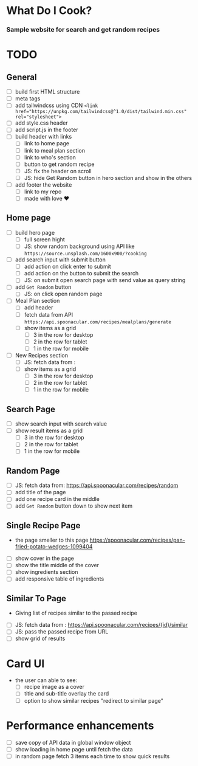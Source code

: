 # What Do I Cook?

### Sample website for search and get random recipes

# TODO

## General

- [ ] build first HTML structure
- [ ] meta tags
- [ ] add tailwindcss using CDN `<link href="https://unpkg.com/tailwindcss@^1.0/dist/tailwind.min.css" rel="stylesheet">`
- [ ] add style.css header
- [ ] add script.js in the footer
- [ ] build header with links
  - [ ] link to home page
  - [ ] link to meal plan section
  - [ ] link to who's section
  - [ ] button to get random recipe
  - [ ] JS: fix the header on scroll
  - [ ] JS: hide Get Random button in hero section and show in the others
- [ ] add footer the website
  - [ ] link to my repo
  - [ ] made with love ♥️

## Home page

- [ ] build hero page
  - [ ] full screen hight
  - [ ] JS: show random background using API like `https://source.unsplash.com/1600x900/?cooking`
- [ ] add search input with submit button
  - [ ] add action on click enter to submit
  - [ ] add action on the button to submit the search
  - [ ] JS: on submit open search page with send value as query string
- [ ] add `Get Random` button
  - [ ] JS: on click open random page
- [ ] Meal Plan section
  - [ ] add header
  - [ ] fetch data from API `https://api.spoonacular.com/recipes/mealplans/generate`
  - [ ] show items as a grid
    - [ ] 3 in the row for desktop
    - [ ] 2 in the row for tablet
    - [ ] 1 in the row for mobile
- [ ] New Recipes section
  - [ ] JS: fetch data from :
  - [ ] show items as a grid
    - [ ] 3 in the row for desktop
    - [ ] 2 in the row for tablet
    - [ ] 1 in the row for mobile

## Search Page

- [ ] show search input with search value
- [ ] show result items as a grid
  - [ ] 3 in the row for desktop
  - [ ] 2 in the row for tablet
  - [ ] 1 in the row for mobile

## Random Page

- [ ] JS: fetch data from: https://api.spoonacular.com/recipes/random
- [ ] add title of the page
- [ ] add one recipe card in the middle
- [ ] add `Get Random` button down to show next item

## Single Recipe Page

- the page smeller to this page https://spoonacular.com/recipes/pan-fried-potato-wedges-1099404

- [ ] show cover in the page
- [ ] show the title middle of the cover
- [ ] show ingredients section
- [ ] add responsive table of ingredients

## Similar To Page

- Giving list of recipes similar to the passed recipe

- [ ] JS: fetch data from : https://api.spoonacular.com/recipes/{id}/similar
- [ ] JS: pass the passed recipe from URL
- [ ] show grid of results

# Card UI

- the user can able to see:
  - [ ] recipe image as a cover
  - [ ] title and sub-title overlay the card
  - [ ] option to show similar recipes "redirect to similar page"

# Performance enhancements

- [ ] save copy of API data in global window object
- [ ] show loading in home page until fetch the data
- [ ] in random page fetch 3 items each time to show quick results
